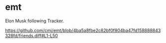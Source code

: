 # emt
Elon Musk following Tracker.

https://github.com/cmj/emt/blob/4ba5a8fbe2c82bf0f804ba47fd158888843328fd/friends.diff#L1-L50
